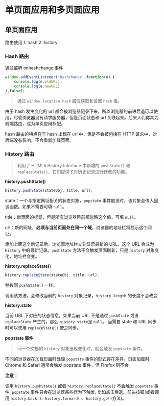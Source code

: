 # 单页面应用和多页面应用

## 单页面应用

路由使用 1. hash 2. history

### Hash 路由

通过监听 onhashchange 事件

```javascript
window.addEventListener('hashchange',function(e) { 
    console.log(e.oldURL);  
    console.log(e.newURL) 
},false);
```

> 通过 `window.location.hash` 属性获取和设置 `hash` 值。

由于 hash 发生变化的 url 都会被浏览器记录下来，所以浏览器的前进后退可以使用，尽管浏览器没有请求服务器，但是页面状态和 url 关联起来。后来人们称其为前端路由，成为单页应用标配。

hash 路由的特点在于 hash 出现在 url 中，但是不会被包括在 HTTP 请求中，对后端没有影响，不会重新加载页面。

### History 路由

> 利用了 HTML5 History Interface 中新增的 `pushState()` 和 `replaceState()`，它们提供了对历史记录进行修改的功能。

**history.pushState()**

```javascript
history.pushState(stateObj, title, url);
```

state：一个与指定网址相关的状态对象，`popstate` 事件触发时，该对象会传入回调函数。如果不需要可填 `null`。

title：新页面的标题，但是所有浏览器目前都忽略这个值，可填 `null`。

url：新的网址，**必须与当前页面处在同一个域**。浏览器的地址栏将显示这个网址。

添加上面这个新记录后，浏览器地址栏立刻显示最新的 URL，这个 URL 会成为 `history` 中的最新记录。`pushState` 方法不会触发页面刷新，只是 `history` 对象变化，地址栏会变。

**history.replaceState()**

```javascript
history.replaceState(stateObj, title, url);
```

参数同 `pushState()` 一样。

调用该方法，会修改当前的 `history` 对象记录，`history.length` 的长度不会改变

**history.state**

当前 URL 下对应的状态信息。如果当前 URL 不是通过 `pushState` 或者 `replaceState` 产生的，那么 `history.state`是 `null`。 当需要 state 和 URL 同步时可以使用 `replaceState()` 使之同步。

**popstate 事件**

> 同一个文档的 `history` 对象出现变化时，就会触发 `popstate` 事件。

不同的浏览器在加载页面时处理 `popstate` 事件的形式存在差异。页面加载时 Chrome 和 Safari 通常会触发 popstate 事件，但 Firefox 则不会。

**注意：**

调用 `history.pushState()` 或者 `history.replaceState()` 不会触发 `popstate` 事件. `popstate` 事件只会在浏览器某些行为下触发, 比如点击后退、前进按钮(或者调用 `history.back()、history.forward()、history.go()`方法)。

